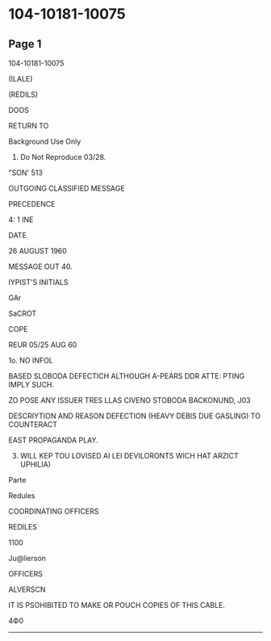 # 104-10181-10075

## Page 1

104-10181-10075

(ILALE)

(REDILS)

DOOS

RETURN TO

Background Use Only

1. Do Not Reproduce 03/28.

"SON' 513

OUTGOING CLASSIFIED MESSAGE

PRECEDENCE

4: 1 INE

DATE

26 AUGUST 1960

MESSAGE OUT 40.

IYPIST'S INITIALS

GAr

SaCROT

COPE

REUR 05/25 AUG 60

1o. NO INFOL

BASED SLOBODA DEFECTICH ALTHOUGH A-PEARS DDR ATTE: PTING IMPLY SUCH.

ZO POSE ANY ISSUER TRES LLAS CIVENO STOBODA BACKONUND, J03

DESCRIYTION AND REASON DEFECTION (HEAVY DEBIS DUE GASLING) TO COUNTERACT

EAST PROPAGANDA PLAY.

3. WILL KEP TOU LOVISED AI LEI DEVILORONTS WICH HAT ARZICT UPHILIA)

Parte

Redules

COORDINATING OFFICERS

REDILES

1100

Ju@lierson

OFFICERS

ALVERSCN

IT IS PSOHIBITED TO MAKE OR POUCH COPIES OF THIS CABLE.

4Ф0

---

